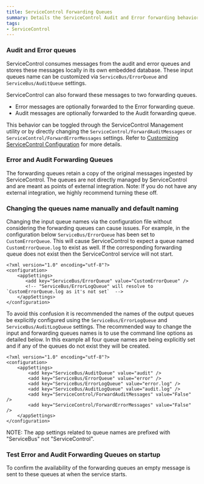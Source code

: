 ```yaml
---
title: ServiceControl Forwarding Queues
summary: Details the ServiceControl Audit and Error forwarding behavior and configuration
tags:
- ServiceControl
---
```


### Audit and Error queues

ServiceControl consumes messages from the audit and error queues and stores these messages locally in its own embedded database. These input queues name can be customized via `ServiceBus/ErrorQueue` and `ServiceBus/AuditQueue` settings.

ServiceControl can also forward these messages to two forwarding queues.

* Error messages are optionally forwarded to the Error forwarding queue.
* Audit messages are optionally forwarded to the Audit forwarding queue. 

This behavior can be toggled through the ServiceControl Management utility or by directly changing the  `ServiceControl/ForwardAuditMessages` or `ServiceControl/ForwardErrorMessages` settings. Refer to [Customizing ServiceControl Configuration](creating-config-file.md#transport) for more details. 

### Error and Audit Forwarding Queues 

The forwarding queues retain a copy of the original messages ingested by ServiceControl.
The queues are not directly managed by ServiceControl and are meant as points of external integration.
Note: If you do not have any external integration, we highly recommend turning these off.

### Changing the queues name manually and default naming

Changing the input queue names via the configuration file without considering the forwarding queues can cause issues. For example, in the configuration below `ServiceBus/ErrorQueue` has been set to `CustomErrorQueue`. This will cause ServiceControl to expect a queue named `CustomErrorQueue.log` to exist as well. If the corresponding forwarding queue does not exist then the ServiceControl service will not start.

```
<?xml version="1.0" encoding="utf-8"?>
<configuration>
    <appSettings>
       <add key="ServiceBus/ErrorQueue" value="CustomErrorQueue" />
       <!-- "ServiceBus/ErrorLogQueue" will resolve to `CustomErrorQueue.log as it's not set`  -->
    </appSettings>
</configuration>
```

To avoid this confusion it is recommended the names of the output queues be explicitly configured using the `ServiceBus/ErrorLogQueue` and `ServiceBus/AuditLogQueue` settings. The recommended way to change the input and forwarding queues names is to use the command line options as detailed below. In this example all four queue names are being explicitly set and if any of the queues do not exist they will be created.

```
<?xml version="1.0" encoding="utf-8"?>
<configuration>
    <appSettings>
        <add key="ServiceBus/AuditQueue" value="audit" />
        <add key="ServiceBus/ErrorQueue" value="error" />
        <add key="ServiceBus/ErrorLogQueue" value="error.log" />
        <add key="ServiceBus/AuditLogQueue" value="audit.log" />   
        <add key="ServiceControl/ForwardAuditMessages" value="False" />
        <add key="ServiceControl/ForwardErrorMessages" value="False" />
    </appSettings>
</configuration>
```

NOTE: The app settings related to queue names are prefixed with "ServiceBus" not "ServiceControl".


### Test Error and Audit Forwarding Queues on startup

To confirm the availability of the forwarding queues an empty message is sent to these queues at when the service starts.